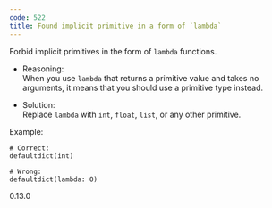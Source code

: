 ```yaml
---
code: 522
title: Found implicit primitive in a form of `lambda`
---
```


Forbid implicit primitives in the form of `lambda` functions.

  - Reasoning:  
    When you use `lambda` that returns a primitive value and takes no
    arguments, it means that you should use a primitive type instead.

  - Solution:  
    Replace `lambda` with `int`, `float`, `list`, or any other
    primitive.

Example:

    # Correct:
    defaultdict(int)
    
    # Wrong:
    defaultdict(lambda: 0)

<div class="versionadded">

0.13.0

</div>